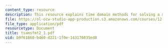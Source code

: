 ```yaml
---
content_type: resource
description: This resource explains time domain methods for solving a method.
file: https://ol-ocw-studio-app-production.s3.amazonaws.com/courses/12-864-inference-from-data-and-models-spring-2005/b9f61860b460d2211f0e143176035ed8_tsamsfmt2_1.pdf
file_type: application/pdf
resourcetype: Document
title: tsamsfmt2_1.pdf
uid: b9f61860-b460-d221-1f0e-143176035ed8
---
```


